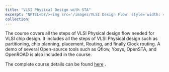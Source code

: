 ```yaml
---
title: "VLSI Physical Design with STA"
excerpt: "NPTEL<br/><img src='/images/VLSI Design Flow' style='width: 400px;'>"
collection: 
---
```


The course covers all the steps of VLSI Physical design flow needed for VLSI chip design. 
It includes all the steps of VLSI Physical design such as partitioning, chip planning, placement, Routing, and finally Clock routing.
A demo of several Open-source tools such as Qflow, Yosys, OpenSTA, and OpenROAD is also included in the course.

The complete course details can be found [here](https://onlinecourses.nptel.ac.in/noc24_ee77/preview) .
